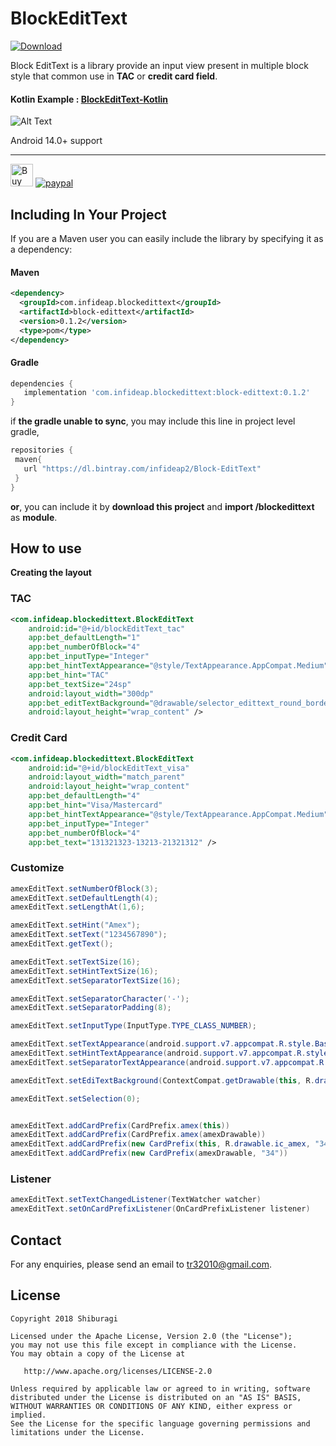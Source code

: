# BlockEditText

[ ![Download](https://api.bintray.com/packages/infideap2/Block-EditText/com.infideap.blockedittext/images/download.svg) ](https://bintray.com/infideap2/Block-EditText/com.infideap.blockedittext/_latestVersion)

Block EditText is a library provide an input view present in multiple block style that common use in **TAC** or **credit card field**.

#### Kotlin Example : [BlockEditText-Kotlin](https://github.com/shiburagi/BlockEditText-Kotlin)


![Alt Text](https://raw.githubusercontent.com/shiburagi/BlockEditText/preview/preview2.gif)

Android 14.0+ support

---

<a href='https://ko-fi.com/A0A0FB3V' target='_blank'><img height='36' style='border:0px;height:36px;' src='https://az743702.vo.msecnd.net/cdn/kofi4.png?v=0' border='0' alt='Buy Me a Coffee at ko-fi.com' /></a>
[![paypal](https://www.paypalobjects.com/en_US/i/btn/btn_donateCC_LG.gif)](https://www.paypal.com/cgi-bin/webscr?cmd=_s-xclick&hosted_button_id=D9JKYQL8452AL)

## Including In Your Project
If you are a Maven user you can easily include the library by specifying it as
a dependency:

#### Maven
``` xml
<dependency>
  <groupId>com.infideap.blockedittext</groupId>
  <artifactId>block-edittext</artifactId>
  <version>0.1.2</version>
  <type>pom</type>
</dependency>
```
#### Gradle
```groovy
dependencies {
   implementation 'com.infideap.blockedittext:block-edittext:0.1.2'
}
```

if **the gradle unable to sync**, you may include this line in project level gradle,
```groovy
repositories {
 maven{
   url "https://dl.bintray.com/infideap2/Block-EditText"
 }
}
```

**or**,
you can include it by **download this project** and **import /blockedittext** as **module**.

## How to use
**Creating the layout**
### TAC
```xml
<com.infideap.blockedittext.BlockEditText
    android:id="@+id/blockEditText_tac"
    app:bet_defaultLength="1"
    app:bet_numberOfBlock="4"
    app:bet_inputType="Integer"
    app:bet_hintTextAppearance="@style/TextAppearance.AppCompat.Medium"
    app:bet_hint="TAC"
    app:bet_textSize="24sp"
    android:layout_width="300dp"
    app:bet_editTextBackground="@drawable/selector_edittext_round_border"
    android:layout_height="wrap_content" />

```

### Credit Card
```xml
<com.infideap.blockedittext.BlockEditText
    android:id="@+id/blockEditText_visa"
    android:layout_width="match_parent"
    android:layout_height="wrap_content"
    app:bet_defaultLength="4"
    app:bet_hint="Visa/Mastercard"
    app:bet_hintTextAppearance="@style/TextAppearance.AppCompat.Medium"
    app:bet_inputType="Integer"
    app:bet_numberOfBlock="4"
    app:bet_text="131321323-13213-21321312" />
```


### Customize
```java
amexEditText.setNumberOfBlock(3);
amexEditText.setDefaultLength(4);
amexEditText.setLengthAt(1,6);

amexEditText.setHint("Amex");
amexEditText.setText("1234567890");
amexEditText.getText();

amexEditText.setTextSize(16);
amexEditText.setHintTextSize(16);
amexEditText.setSeparatorTextSize(16);

amexEditText.setSeparatorCharacter('-');
amexEditText.setSeparatorPadding(8);

amexEditText.setInputType(InputType.TYPE_CLASS_NUMBER);

amexEditText.setTextAppearance(android.support.v7.appcompat.R.style.Base_TextAppearance_AppCompat_Medium);
amexEditText.setHintTextAppearance(android.support.v7.appcompat.R.style.Base_TextAppearance_AppCompat_Medium);
amexEditText.setSeparatorTextAppearance(android.support.v7.appcompat.R.style.Base_TextAppearance_AppCompat_Medium);

amexEditText.setEdiTextBackground(ContextCompat.getDrawable(this, R.drawable.selector_edittext_round_border_line));

amexEditText.setSelection(0);


amexEditText.addCardPrefix(CardPrefix.amex(this))
amexEditText.addCardPrefix(CardPrefix.amex(amexDrawable))
amexEditText.addCardPrefix(new CardPrefix(this, R.drawable.ic_amex, "34"))
amexEditText.addCardPrefix(new CardPrefix(amexDrawable, "34"))

```

### Listener

```java
amexEditText.setTextChangedListener(TextWatcher watcher)
amexEditText.setOnCardPrefixListener(OnCardPrefixListener listener)
```


## Contact
For any enquiries, please send an email to tr32010@gmail.com. 

## License

    Copyright 2018 Shiburagi

    Licensed under the Apache License, Version 2.0 (the "License");
    you may not use this file except in compliance with the License.
    You may obtain a copy of the License at

       http://www.apache.org/licenses/LICENSE-2.0

    Unless required by applicable law or agreed to in writing, software
    distributed under the License is distributed on an "AS IS" BASIS,
    WITHOUT WARRANTIES OR CONDITIONS OF ANY KIND, either express or implied.
    See the License for the specific language governing permissions and
    limitations under the License.
